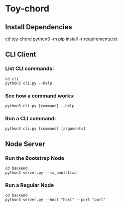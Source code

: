 # Toy-chord

## Install Dependencies

cd toy-chord
python3 -m pip install -r requirements.txt

## CLI Client

### List CLI commands:

    cd cli
    python3 cli.py --help

### See how a command works:

    python3 cli.py [command] --help

### Run a CLI command:

    python3 cli.py [command] [arguments]


## Node Server

### Run the Bootstrap Node

    cd backend
    python3 server.py --is_bootstrap

### Run a Regular Node

    cd backend 
    python3 server.py --host "host" --port "port"


